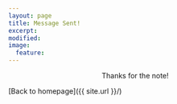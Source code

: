 ```yaml
---
layout: page
title: Message Sent!
excerpt: 
modified:
image:
  feature: 
---
```


<p style="text-align:center">Thanks for the note!</p>

<i class="fa fa-arrow-left" aria-hidden="true"></i> [Back to homepage]({{ site.url }}/)